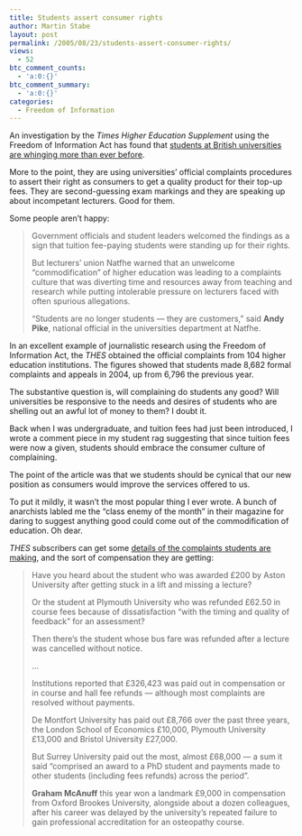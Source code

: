 ```yaml
---
title: Students assert consumer rights
author: Martin Stabe
layout: post
permalink: /2005/08/23/students-assert-consumer-rights/
views:
  - 52
btc_comment_counts:
  - 'a:0:{}'
btc_comment_summary:
  - 'a:0:{}'
categories:
  - Freedom of Information
---
```

An investigation by the *Times Higher Education Supplement* using the Freedom of Information Act has found that [students at British universities are whinging more than ever before][1].

More to the point, they are using universities&rsquo; official complaints procedures to assert their right as consumers to get a quality product for their top-up fees. They are second-guessing exam markings and they are speaking up about incompetant lecturers. Good for them.

Some people aren&rsquo;t happy:

> Government officials and student leaders welcomed the findings as a sign that tuition fee-paying students were standing up for their rights.
> 
> But lecturers&rsquo; union Natfhe warned that an unwelcome &ldquo;commodification&rdquo; of higher education was leading to a complaints culture that was diverting time and resources away from teaching and research while putting intolerable pressure on lecturers faced with often spurious allegations.
> 
> &ldquo;Students are no longer students &mdash; they are customers,&rdquo; said **Andy Pike**, national official in the universities department at Natfhe. 

In an excellent example of journalistic research using the Freedom of Information Act, the *THES* obtained the official complaints from 104 higher education institutions. The figures showed that students made 8,682 formal complaints and appeals in 2004, up from 6,796 the previous year.

The substantive question is, will complaining do students any good? Will universities be responsive to the needs and desires of students who are shelling out an awful lot of money to them? I doubt it.

Back when I was undergraduate, and tuition fees had just been introduced, I wrote a comment piece in my student rag suggesting that since tuition fees were now a given, students should embrace the consumer culture of complaining.

The point of the article was that we students should be cynical that our new position as consumers would improve the services offered to us.

To put it mildly, it wasn&rsquo;t the most popular thing I ever wrote. A bunch of anarchists labled me the &ldquo;class enemy of the month&rdquo; in their magazine for daring to suggest anything good could come out of the commodification of education. Oh dear.

*THES* subscribers can get some [details of the complaints students are making][2], and the sort of compensation they are getting:

> Have you heard about the student who was awarded &pound;200 by Aston University after getting stuck in a lift and missing a lecture?
> 
> Or the student at Plymouth University who was refunded &pound;62.50 in course fees because of dissatisfaction &ldquo;with the timing and quality of feedback&rdquo; for an assessment?
> 
> Then there&rsquo;s the student whose bus fare was refunded after a lecture was cancelled without notice.
> 
> &#8230;
> 
> Institutions reported that &pound;326,423 was paid out in compensation or in course and hall fee refunds &mdash; although most complaints are resolved without payments.
> 
> De Montfort University has paid out &pound;8,766 over the past three years, the London School of Economics &pound;10,000, Plymouth University &pound;13,000 and Bristol University &pound;27,000.
> 
> But Surrey University paid out the most, almost &pound;68,000 &mdash; a sum it said &ldquo;comprised an award to a PhD student and payments made to other students (including fees refunds) across the period&rdquo;.
> 
> **Graham McAnuff** this year won a landmark &pound;9,000 in compensation from Oxford Brookes University, alongside about a dozen colleagues, after his career was delayed by the university&#8217;s repeated failure to gain professional accreditation for an osteopathy course.

 [1]: http://www8.thes.co.uk/current_edition/story.aspx?story_id=2024030
 [2]: http://www8.thes.co.uk/story.aspx?story_id=2024054